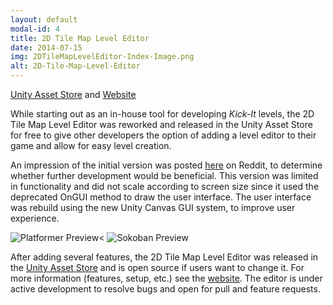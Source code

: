 ```yaml
---
layout: default
modal-id: 4
title: 2D Tile Map Level Editor
date: 2014-07-15
img: 2DTileMapLevelEditor-Index-Image.png
alt: 2D-Tile-Map-Level-Editor
---
```


[Unity Asset Store][asset-store] and [Website][website]

While starting out as an in-house tool for developing _Kick-It_ levels, the 2D Tile Map Level Editor was reworked and released in the Unity Asset Store for free to give other developers the option of adding a level editor to their game and allow for easy level creation.

An impression of the initial version was posted [here][reddit-demo] on Reddit, to determine whether further development would be beneficial. This version was limited in functionality and did not scale according to screen size since it used the deprecated OnGUI method to draw the user interface. The user interface was rebuild using the new Unity Canvas GUI system, to improve user experience.

<img src="{{ site.baseurl}}/assets/images/2D_tile_map_level_editor/Platformer-Preview.png" class="img-responsive img-centered" alt="Platformer Preview<">
<img src="{{site.baseurl}}/assets/images/2D_tile_map_level_editor/Sokoban-Preview.png" class="img-responsive img-centered" alt="Sokoban Preview"/>

After adding several features, the 2D Tile Map Level Editor was released in the [Unity Asset Store][asset-store] and is open source if users want to change it. For more information (features, setup, etc.) see the [website][website]. The editor is under active development to resolve bugs and open for pull and feature requests.

[asset-store]: https://www.assetstore.unity3d.com/en/#!/content/90420
[website]: https://gracesgames.github.io/2DTileMapLevelEditor/
[reddit-demo]: https://www.reddit.com/r/Unity2D/comments/641toe/made_an_2d_ingame_level_editor_anyone_interested/